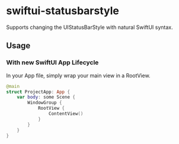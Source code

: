 # swiftui-statusbarstyle
Supports changing the UIStatusBarStyle with natural SwiftUI syntax. 

## Usage
### With new SwiftUI App Lifecycle</h2>
In your App file, simply wrap your main view in a RootView.

```swift
@main
struct ProjectApp: App {     
    var body: some Scene {
        WindowGroup {
            RootView {
                ContentView()
            }
        }
    }
}
```
